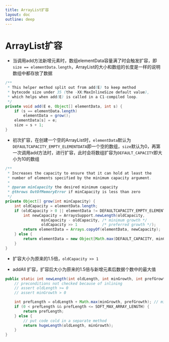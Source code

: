 ```yaml
---
title: ArrayList扩容
layout: doc
outline: deep
---
```


# ArrayList扩容

- 当调用add方法新增元素时，数组elementData容量满了时会触发扩容，即`size == elementData.length`，ArrayList的大小和数组的长度是一样的说明数组中都存放了数据

```java
/**
 * This helper method split out from add(E) to keep method
 * bytecode size under 35 (the -XX:MaxInlineSize default value),
 * which helps when add(E) is called in a C1-compiled loop.
 */
private void add(E e, Object[] elementData, int s) {
    if (s == elementData.length)
        elementData = grow();
    elementData[s] = e;
    size = s + 1;
}
```

- 初次扩容，在创建一个空的ArrayList时，`elementData`默认为`DEFAULTCAPACITY_EMPTY_ELEMENTDATA`即一个空的数组，`size`默认为0，再第一次调用add方法时，进行扩容，此时会将数组扩容为`DEFAULT_CAPACITY`即大小为10的数组

```java
/**
 * Increases the capacity to ensure that it can hold at least the
 * number of elements specified by the minimum capacity argument.
 *
 * @param minCapacity the desired minimum capacity
 * @throws OutOfMemoryError if minCapacity is less than zero
 */
private Object[] grow(int minCapacity) {
    int oldCapacity = elementData.length;
    if (oldCapacity > 0 || elementData != DEFAULTCAPACITY_EMPTY_ELEMENTDATA) {
        int newCapacity = ArraysSupport.newLength(oldCapacity,
                minCapacity - oldCapacity, /* minimum growth */
                oldCapacity >> 1           /* preferred growth */);
        return elementData = Arrays.copyOf(elementData, newCapacity);
    } else {
        return elementData = new Object[Math.max(DEFAULT_CAPACITY, minCapacity)];
    }
}
```

- 扩容大小为原来的1.5倍，`oldCapacity >> 1`

- addAll 扩容，扩容后大小为原来的1.5倍与新增元素后数据个数中的最大值

```java
public static int newLength(int oldLength, int minGrowth, int prefGrowth) {
    // preconditions not checked because of inlining
    // assert oldLength >= 0
    // assert minGrowth > 0

    int prefLength = oldLength + Math.max(minGrowth, prefGrowth); // might overflow
    if (0 < prefLength && prefLength <= SOFT_MAX_ARRAY_LENGTH) {
        return prefLength;
    } else {
        // put code cold in a separate method
        return hugeLength(oldLength, minGrowth);
    }
}
```

